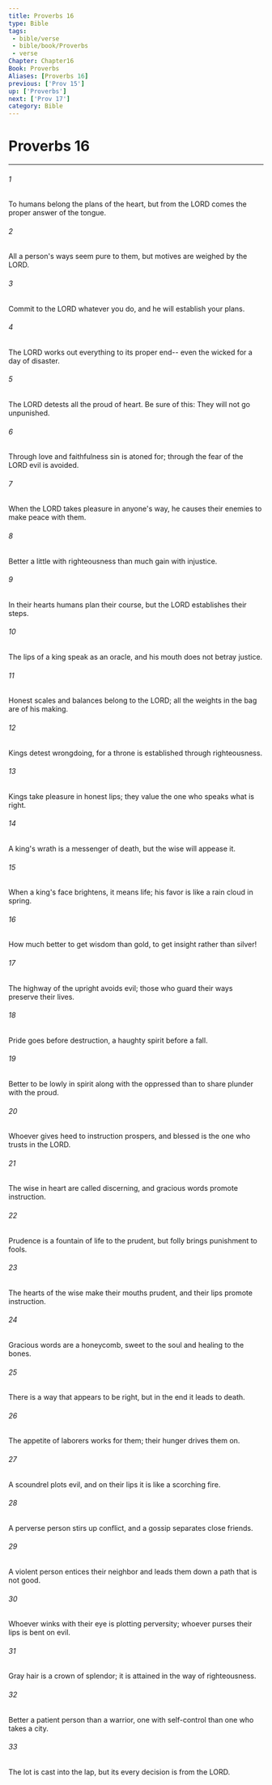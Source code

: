 ```yaml
---
title: Proverbs 16
type: Bible
tags:
 - bible/verse
 - bible/book/Proverbs
 - verse
Chapter: Chapter16
Book: Proverbs
Aliases: [Proverbs 16]
previous: ['Prov 15']
up: ['Proverbs']
next: ['Prov 17']
category: Bible
---
```

# Proverbs 16

***


###### 1 
To humans belong the plans of the heart, but from the LORD comes the proper answer of the tongue. 

###### 2 
All a person's ways seem pure to them, but motives are weighed by the LORD. 

###### 3 
Commit to the LORD whatever you do, and he will establish your plans. 

###### 4 
The LORD works out everything to its proper end-- even the wicked for a day of disaster. 

###### 5 
The LORD detests all the proud of heart. Be sure of this: They will not go unpunished. 

###### 6 
Through love and faithfulness sin is atoned for; through the fear of the LORD evil is avoided. 

###### 7 
When the LORD takes pleasure in anyone's way, he causes their enemies to make peace with them. 

###### 8 
Better a little with righteousness than much gain with injustice. 

###### 9 
In their hearts humans plan their course, but the LORD establishes their steps. 

###### 10 
The lips of a king speak as an oracle, and his mouth does not betray justice. 

###### 11 
Honest scales and balances belong to the LORD; all the weights in the bag are of his making. 

###### 12 
Kings detest wrongdoing, for a throne is established through righteousness. 

###### 13 
Kings take pleasure in honest lips; they value the one who speaks what is right. 

###### 14 
A king's wrath is a messenger of death, but the wise will appease it. 

###### 15 
When a king's face brightens, it means life; his favor is like a rain cloud in spring. 

###### 16 
How much better to get wisdom than gold, to get insight rather than silver! 

###### 17 
The highway of the upright avoids evil; those who guard their ways preserve their lives. 

###### 18 
Pride goes before destruction, a haughty spirit before a fall. 

###### 19 
Better to be lowly in spirit along with the oppressed than to share plunder with the proud. 

###### 20 
Whoever gives heed to instruction prospers, and blessed is the one who trusts in the LORD. 

###### 21 
The wise in heart are called discerning, and gracious words promote instruction. 

###### 22 
Prudence is a fountain of life to the prudent, but folly brings punishment to fools. 

###### 23 
The hearts of the wise make their mouths prudent, and their lips promote instruction. 

###### 24 
Gracious words are a honeycomb, sweet to the soul and healing to the bones. 

###### 25 
There is a way that appears to be right, but in the end it leads to death. 

###### 26 
The appetite of laborers works for them; their hunger drives them on. 

###### 27 
A scoundrel plots evil, and on their lips it is like a scorching fire. 

###### 28 
A perverse person stirs up conflict, and a gossip separates close friends. 

###### 29 
A violent person entices their neighbor and leads them down a path that is not good. 

###### 30 
Whoever winks with their eye is plotting perversity; whoever purses their lips is bent on evil. 

###### 31 
Gray hair is a crown of splendor; it is attained in the way of righteousness. 

###### 32 
Better a patient person than a warrior, one with self-control than one who takes a city. 

###### 33 
The lot is cast into the lap, but its every decision is from the LORD. 
